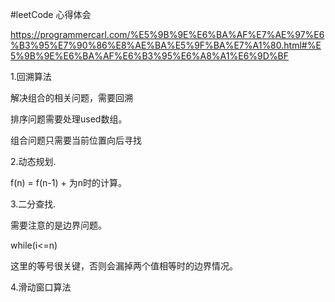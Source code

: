 

#leetCode 心得体会


https://programmercarl.com/%E5%9B%9E%E6%BA%AF%E7%AE%97%E6%B3%95%E7%90%86%E8%AE%BA%E5%9F%BA%E7%A1%80.html#%E5%9B%9E%E6%BA%AF%E6%B3%95%E6%A8%A1%E6%9D%BF


1.回溯算法

解决组合的相关问题，需要回溯


排序问题需要处理used数组。

组合问题只需要当前位置向后寻找


2.动态规划.

f(n) = f(n-1) + 为n时的计算。

3.二分查找.

需要注意的是边界问题。

while(i<=n)

这里的等号很关键，否则会漏掉两个值相等时的边界情况。


4.滑动窗口算法








